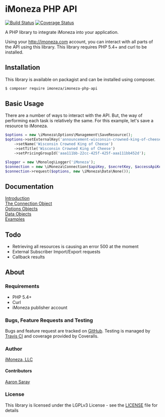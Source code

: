 # iMoneza PHP API

[![Build Status](https://travis-ci.org/iMoneza/imoneza-php-api.svg?branch=master)](https://travis-ci.org/iMoneza/imoneza-php-api)
[![Coverage Status](https://coveralls.io/repos/github/iMoneza/imoneza-php-api/badge.svg?branch=master)](https://coveralls.io/github/iMoneza/imoneza-php-api?branch=master)

A PHP library to integrate iMoneza into your application.

Using your <http://imoneza.com> account, you can interact with all parts of the API using this library.  This library
requires PHP 5.4+ and curl to be installed.

## Installation

This library is available on packagist and can be installed using composer.

```bash
$ composer require imoneza/imoneza-php-api
```

## Basic Usage

There are a number of ways to interact with the API.  But, the way of performing each task is relatively the same.  For 
this example, let's save a resource to iMoneza.

```PHP
$options = new \iMoneza\Options\Management\SaveResource();
$options->setExternalKey('announcement-wisconsin-crowned-king-of-cheese')
    ->setName('Wisconsin Crowned King of Cheese')
    ->setTitle('Wisconsin Crowned King of Cheese')
    ->setPricingGroupId('aaa111bb-22cc-425f-425f-aaa111bb452d');

$logger = new \Monolog\Logger('iMoneza');
$connection = new \iMoneza\Connection($apiKey, $secretKey, $accessApiKey, $accessSecretKey, new \iMoneza\Request\Curl(), $logger);
$connection->request($options, new \iMoneza\Data\None());
```

## Documentation

[Introduction](docs/01-intro.md)  
[The Connection Object](docs/02-connection.md)  
[Options Objects](docs/03-options.md)  
[Data Objects](docs/04-data.md)  
[Examples](docs/examples)

## Todo

- Retrieving all resources is causing an error 500 at the moment
- External Subscriber Import/Export requests
- Callback results
  
## About

### Requirements

 - PHP 5.4+
 - Curl
 - iMoneza publisher account
 
### Bugs, Feature Requests and Testing

Bugs and feature request are tracked on [GitHub](https://github.com/iMoneza/imoneza-php-api/issues).  Testing is managed
by [Travis CI](http://travis-ci.org) and coverage provided by Coveralls.

### Author

[iMoneza, LLC](https://imoneza.com)

#### Contributors

[Aaron Saray](https://github.com/aaronsaray)

### License

This library is licensed under the LGPLv3 License - see the [LICENSE](LICENSE) file for details

